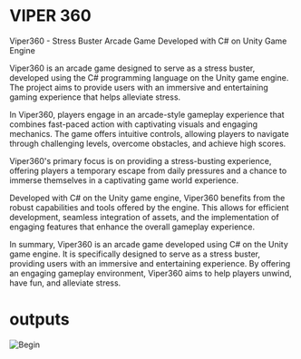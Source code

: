 # VIPER 360


Viper360 - Stress Buster Arcade Game Developed with C# on Unity Game Engine

Viper360 is an arcade game designed to serve as a stress buster, developed using the C# programming language on the Unity game engine. The project aims to provide users with an immersive and entertaining gaming experience that helps alleviate stress.

In Viper360, players engage in an arcade-style gameplay experience that combines fast-paced action with captivating visuals and engaging mechanics. The game offers intuitive controls, allowing players to navigate through challenging levels, overcome obstacles, and achieve high scores. 

Viper360's primary focus is on providing a stress-busting experience, offering players a temporary escape from daily pressures and a chance to immerse themselves in a captivating game world experience.

Developed with C# on the Unity game engine, Viper360 benefits from the robust capabilities and tools offered by the engine. This allows for efficient development, seamless integration of assets, and the implementation of engaging features that enhance the overall gameplay experience.

In summary, Viper360 is an arcade game developed using C# on the Unity game engine. It is specifically designed to serve as a stress buster, providing users with an immersive and entertaining experience. By offering an engaging gameplay environment, Viper360 aims to help players unwind, have fun, and alleviate stress.

# outputs

![Begin](https://github.com/SaiNithinNartuo/Viper-360/assets/122041620/7e59819b-e4e3-4be9-901a-e5aff8cf4428)
